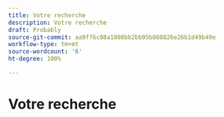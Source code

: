 ```yaml
---
title: Votre recherche
description: Votre recherche
draft: Probably
source-git-commit: aa9ff6c08a1808bb2bb95b868826e26b1d49b49e
workflow-type: tm+mt
source-wordcount: '6'
ht-degree: 100%

---
```


# Votre recherche

<!--
for `````` returned `````` result(s). {#results-heading}

[Previous](#) [Next](#) 
-->
